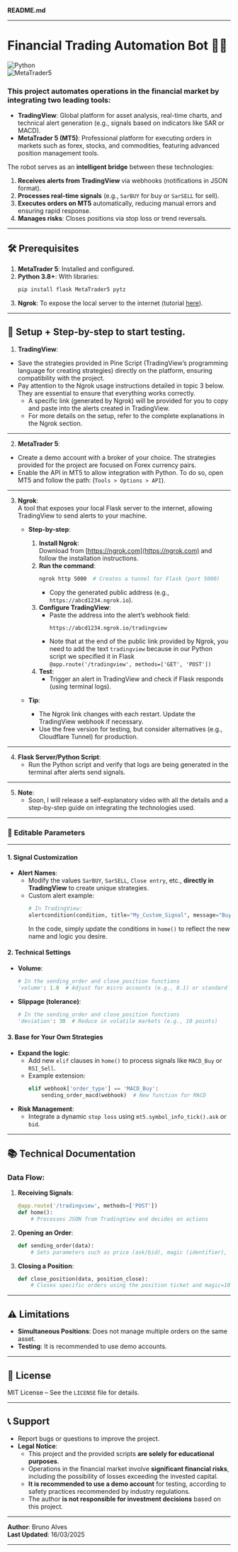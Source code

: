 **README.md**  

---  

# Financial Trading Automation Bot 🤖💸  

![Python](https://img.shields.io/badge/Python-3.8+-blue)  
![MetaTrader5](https://img.shields.io/badge/MetaTrader5-active-brightgreen)  

### This project automates operations in the financial market by **integrating two leading tools**:  
- **TradingView**: Global platform for asset analysis, real-time charts, and technical alert generation (e.g., signals based on indicators like SAR or MACD).  
- **MetaTrader 5 (MT5)**: Professional platform for executing orders in markets such as forex, stocks, and commodities, featuring advanced position management tools.  

The robot serves as an **intelligent bridge** between these technologies:  
1. **Receives alerts from TradingView** via webhooks (notifications in JSON format).  
2. **Processes real-time signals** (e.g., `SarBUY` for buy or `SarSELL` for sell).  
3. **Executes orders on MT5** automatically, reducing manual errors and ensuring rapid response.  
4. **Manages risks**: Closes positions via stop loss or trend reversals.  

---  

## 🛠️ Prerequisites  
1. **MetaTrader 5**: Installed and configured.  
2. **Python 3.8+**: With libraries:  
   ```bash  
   pip install flask MetaTrader5 pytz  
   ```  
3. **Ngrok**: To expose the local server to the internet (tutorial [here](https://ngrok.com/docs)).  

---  
## 🚀 Setup + Step-by-step to start testing.  
1. **TradingView**:  
- Save the strategies provided in Pine Script (TradingView’s programming language for creating strategies) directly on the platform, ensuring compatibility with the project.  
- Pay attention to the Ngrok usage instructions detailed in topic 3 below. They are essential to ensure that everything works correctly.
  - A specific link (generated by Ngrok) will be provided for you to copy and paste into the alerts created in TradingView.
  - For more details on the setup, refer to the complete explanations in the Ngrok section.

---  
2. **MetaTrader 5**:  
- Create a demo account with a broker of your choice. The strategies provided for the project are focused on Forex currency pairs.  
- Enable the API in MT5 to allow integration with Python. To do so, open MT5 and follow the path: (`Tools > Options > API`).  

---  
3. **Ngrok**:  
     A tool that exposes your local Flask server to the internet, allowing TradingView to send alerts to your machine.  
   - **Step-by-step**:  
     1. **Install Ngrok**:  
        Download from [https://ngrok.com](https://ngrok.com) and follow the installation instructions.  
     2. **Run the command**:  
        ```bash  
        ngrok http 5000  # Creates a tunnel for Flask (port 5000)  
        ```  
        - Copy the generated public address (e.g., `https://abcd1234.ngrok.io`).  
     3. **Configure TradingView**:  
        - Paste the address into the alert’s webhook field:  
          ```  
          https://abcd1234.ngrok.io/tradingview  
          ```  
        - Note that at the end of the public link provided by Ngrok, you need to add the text `tradingview` because in our Python script we specified it in Flask  
          `@app.route('/tradingview', methods=['GET', 'POST'])`
     4. **Test**:  
        - Trigger an alert in TradingView and check if Flask responds (using terminal logs).  

   - **Tip**:  
     - The Ngrok link changes with each restart. Update the TradingView webhook if necessary.  
     - Use the free version for testing, but consider alternatives (e.g., Cloudflare Tunnel) for production.  

---  
4. **Flask Server/Python Script**:  
    - Run the Python script and verify that logs are being generated in the terminal after alerts send signals.  

---  
5. **Note**:  
    - Soon, I will release a self-explanatory video with all the details and a step-by-step guide on integrating the technologies used.  

---  
### 🎯 **Editable Parameters**  
---  
#### **1. Signal Customization**  
- **Alert Names**:  
  - Modify the values `SarBUY`, `SarSELL`, `Close entry`, etc., **directly in TradingView** to create unique strategies.  
  - Custom alert example:  
    ```python
    # In TradingView:
    alertcondition(condition, title="My_Custom_Signal", message="Buy_MACD")
    ```  
    In the code, simply update the conditions in `home()` to reflect the new name and logic you desire.  

#### **2. Technical Settings**  
- **Volume**:  
  ```python
  # In the sending_order and close_position functions
  'volume': 1.0  # Adjust for micro accounts (e.g., 0.1) or standard accounts (e.g., 10.0)
  ```  
- **Slippage (tolerance)**:  
  ```python
  # In the sending_order and close_position functions
  'deviation': 30  # Reduce in volatile markets (e.g., 10 points)
  ```  

#### **3. Base for Your Own Strategies**  
- **Expand the logic**:  
  - Add new `elif` clauses in `home()` to process signals like `MACD_Buy` or `RSI_Sell`.  
  - Example extension:  
    ```python
    elif webhook['order_type'] == 'MACD_Buy':
        sending_order_macd(webhook)  # New function for MACD 
    ```  
- **Risk Management**:  
  - Integrate a dynamic `stop loss` using `mt5.symbol_info_tick().ask` or `bid`.

---  

## 📚 Technical Documentation  
### Data Flow:  
1. **Receiving Signals**:  
   ```python  
   @app.route('/tradingview', methods=['POST'])  
   def home():  
       # Processes JSON from TradingView and decides on actions  
   ```  
2. **Opening an Order**:  
   ```python  
   def sending_order(data):  
       # Sets parameters such as price (ask/bid), magic (identifier), and order price slippage tolerance  
   ```  
3. **Closing a Position**:  
   ```python  
   def close_position(data, position_close):  
       # Closes specific orders using the position ticket and magic=100  
   ```  

---  

## ⚠️ Limitations  
- **Simultaneous Positions**: Does not manage multiple orders on the same asset.  
- **Testing**: It is recommended to use demo accounts.  

---  

## 📄 License  
MIT License – See the `LICENSE` file for details.  

---  

## 📞 Support  
- Report bugs or questions to improve the project.  
- **Legal Notice**:  
  - This project and the provided scripts **are solely for educational purposes**.  
  - Operations in the financial market involve **significant financial risks**, including the possibility of losses exceeding the invested capital.  
  - **It is recommended to use a demo account** for testing, according to safety practices recommended by industry regulations.  
  - The author **is not responsible for investment decisions** based on this project.  

---  

**Author**: Bruno Alves  
**Last Updated**: 16/03/2025  

---